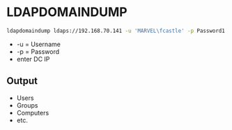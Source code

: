 # LDAPDOMAINDUMP

```bash
ldapdomaindump ldaps://192.168.70.141 -u 'MARVEL\fcastle' -p Password1
```

- -u = Username
- -p = Password
- enter DC IP

## Output

- Users
- Groups
- Computers
- etc.